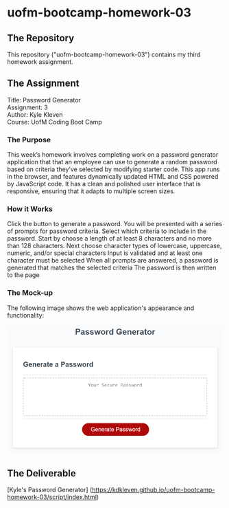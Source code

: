 # uofm-bootcamp-homework-03

## The Repository
This repository ("uofm-bootcamp-homework-03") contains my third homework assignment.

## The Assignment
Title: Password Generator  
Assignment: 3  
Author: Kyle Kleven    
Course: UofM Coding Boot Camp 

### The Purpose
This week’s homework involves completing work on a password generator application that that an employee can use to generate a random password based on criteria they’ve selected by modifying starter code. This app runs in the browser, and features dynamically updated HTML and CSS powered by JavaScript code. It has a clean and polished user interface that is responsive, ensuring that it adapts to multiple screen sizes.

### How it Works
Click the button to generate a password. 
You will be presented with a series of prompts for password criteria. 
Select which criteria to include in the password. 
Start by choose a length of at least 8 characters and no more than 128 characters.
Next choose character types of lowercase, uppercase, numeric, and/or special characters
Input is validated and at least one character must be selected
When all prompts are answered, a password is generated that matches the selected criteria
The password is then written to the page

### The Mock-up
The following image shows the web application's appearance and functionality:

![password generator demo](./Assets/03-javascript-homework-demo.png)

## The Deliverable
[Kyle's Password Generator] (https://kdkleven.github.io/uofm-bootcamp-homework-03/script/index.html)